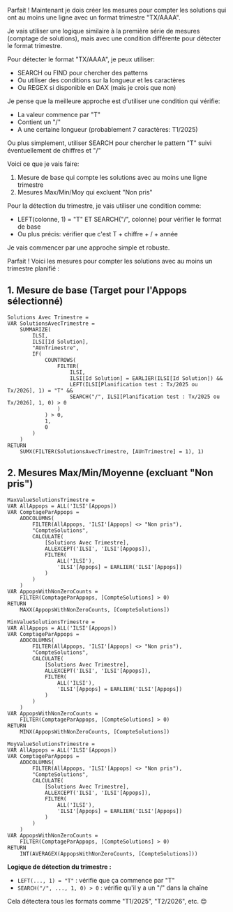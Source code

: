 Parfait ! Maintenant je dois créer les mesures pour compter les solutions qui ont au moins une ligne avec un format trimestre "TX/AAAA".

Je vais utiliser une logique similaire à la première série de mesures (comptage de solutions), mais avec une condition différente pour détecter le format trimestre.

Pour détecter le format "TX/AAAA", je peux utiliser:
- SEARCH ou FIND pour chercher des patterns
- Ou utiliser des conditions sur la longueur et les caractères
- Ou REGEX si disponible en DAX (mais je crois que non)

Je pense que la meilleure approche est d'utiliser une condition qui vérifie:
- La valeur commence par "T"
- Contient un "/"
- A une certaine longueur (probablement 7 caractères: T1/2025)

Ou plus simplement, utiliser SEARCH pour chercher le pattern "T" suivi éventuellement de chiffres et "/"

Voici ce que je vais faire:
1. Mesure de base qui compte les solutions avec au moins une ligne trimestre
2. Mesures Max/Min/Moy qui excluent "Non pris"

Pour la détection du trimestre, je vais utiliser une condition comme:
- LEFT(colonne, 1) = "T" ET SEARCH("/", colonne) pour vérifier le format de base
- Ou plus précis: vérifier que c'est T + chiffre + / + année

Je vais commencer par une approche simple et robuste.

Parfait ! Voici les mesures pour compter les solutions avec au moins un trimestre planifié :

## 1. Mesure de base (Target pour l'Appops sélectionné)

```dax
Solutions Avec Trimestre = 
VAR SolutionsAvecTrimestre = 
    SUMMARIZE(
        ILSI,
        ILSI[Id Solution],
        "AUnTrimestre", 
        IF(
            COUNTROWS(
                FILTER(
                    ILSI,
                    ILSI[Id Solution] = EARLIER(ILSI[Id Solution]) &&
                    LEFT(ILSI[Planification test : Tx/2025 ou Tx/2026], 1) = "T" &&
                    SEARCH("/", ILSI[Planification test : Tx/2025 ou Tx/2026], 1, 0) > 0
                )
            ) > 0,
            1,
            0
        )
    )
RETURN
    SUMX(FILTER(SolutionsAvecTrimestre, [AUnTrimestre] = 1), 1)
```

## 2. Mesures Max/Min/Moyenne (excluant "Non pris")

```dax
MaxValueSolutionsTrimestre = 
VAR AllAppops = ALL('ILSI'[Appops])
VAR ComptageParAppops = 
    ADDCOLUMNS(
        FILTER(AllAppops, 'ILSI'[Appops] <> "Non pris"),
        "CompteSolutions",
        CALCULATE(
            [Solutions Avec Trimestre],
            ALLEXCEPT('ILSI', 'ILSI'[Appops]),
            FILTER(
                ALL('ILSI'),
                'ILSI'[Appops] = EARLIER('ILSI'[Appops])
            )
        )
    )
VAR AppopsWithNonZeroCounts = 
    FILTER(ComptageParAppops, [CompteSolutions] > 0)
RETURN
    MAXX(AppopsWithNonZeroCounts, [CompteSolutions])
```

```dax
MinValueSolutionsTrimestre = 
VAR AllAppops = ALL('ILSI'[Appops])
VAR ComptageParAppops = 
    ADDCOLUMNS(
        FILTER(AllAppops, 'ILSI'[Appops] <> "Non pris"),
        "CompteSolutions",
        CALCULATE(
            [Solutions Avec Trimestre],
            ALLEXCEPT('ILSI', 'ILSI'[Appops]),
            FILTER(
                ALL('ILSI'),
                'ILSI'[Appops] = EARLIER('ILSI'[Appops])
            )
        )
    )
VAR AppopsWithNonZeroCounts = 
    FILTER(ComptageParAppops, [CompteSolutions] > 0)
RETURN
    MINX(AppopsWithNonZeroCounts, [CompteSolutions])
```

```dax
MoyValueSolutionsTrimestre = 
VAR AllAppops = ALL('ILSI'[Appops])
VAR ComptageParAppops = 
    ADDCOLUMNS(
        FILTER(AllAppops, 'ILSI'[Appops] <> "Non pris"),
        "CompteSolutions",
        CALCULATE(
            [Solutions Avec Trimestre],
            ALLEXCEPT('ILSI', 'ILSI'[Appops]),
            FILTER(
                ALL('ILSI'),
                'ILSI'[Appops] = EARLIER('ILSI'[Appops])
            )
        )
    )
VAR AppopsWithNonZeroCounts = 
    FILTER(ComptageParAppops, [CompteSolutions] > 0)
RETURN
    INT(AVERAGEX(AppopsWithNonZeroCounts, [CompteSolutions]))
```

**Logique de détection du trimestre :**
- `LEFT(..., 1) = "T"` : vérifie que ça commence par "T"
- `SEARCH("/", ..., 1, 0) > 0` : vérifie qu'il y a un "/" dans la chaîne

Cela détectera tous les formats comme "T1/2025", "T2/2026", etc. 😊
